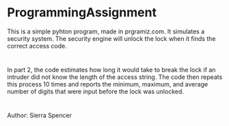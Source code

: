 # ProgrammingAssignment
This is a simple pyhton program, made in prgramiz.com. It simulates a security system. The security engine will unlock the lock when it finds the correct access code. 
#
In part 2, the code estimates how long it would take to break the lock if an intruder did not know the length of the access string. The code then repeats this process 10 times and reports the minimum, maximum, and average number of digits that were input before the lock was unlocked.
#
Author: Sierra Spencer
